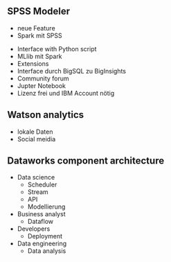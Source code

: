 ## SPSS Modeler
- neue Feature
- Spark mit SPSS
* Interface with Python script
* MLlib mit Spark
* Extensions
* Interface durch BigSQL zu BigInsights
* Community forum
* Jupter Notebook
* Lizenz frei und IBM Account nötig

## Watson analytics
* lokale Daten
* Social meidia

## Dataworks component architecture
- Data science
	* Scheduler
	* Stream
	* API
	* Modellierung
- Business analyst
	* Dataflow
- Developers
	* Deployment
- Data engineering
	* Data analysis